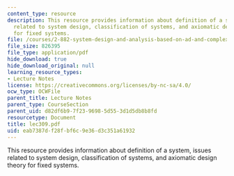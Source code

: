 ```yaml
---
content_type: resource
description: This resource provides information about definition of a system, issues
  related to system design, classification of systems, and axiomatic design theory
  for fixed systems.
file: /courses/2-882-system-design-and-analysis-based-on-ad-and-complexity-theories-spring-2005/eab7387df28fbf6c9e36d3c351a61932_lec309.pdf
file_size: 826395
file_type: application/pdf
hide_download: true
hide_download_original: null
learning_resource_types:
- Lecture Notes
license: https://creativecommons.org/licenses/by-nc-sa/4.0/
ocw_type: OCWFile
parent_title: Lecture Notes
parent_type: CourseSection
parent_uid: d82df6b9-7f23-9698-5d55-3d1d5db8b8fd
resourcetype: Document
title: lec309.pdf
uid: eab7387d-f28f-bf6c-9e36-d3c351a61932
---
```

This resource provides information about definition of a system, issues related to system design, classification of systems, and axiomatic design theory for fixed systems.